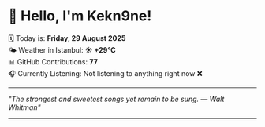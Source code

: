 # 👋 Hello, I'm Kekn9ne!

🗓️ Today is: **Friday, 29 August 2025**  
🌤️ Weather in Istanbul: **☀️   +29°C**  
📊 GitHub Contributions: **77**  
🎧 Currently Listening: Not listening to anything right now ❌

---

_"The strongest and sweetest songs yet remain to be sung. — *Walt Whitman*"_

---
